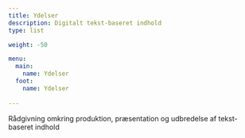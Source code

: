 ```yaml
---
title: Ydelser
description: Digitalt tekst-baseret indhold
type: list

weight: -50

menu:
  main:
    name: Ydelser
  foot:
    name: Ydelser
    
---
```



Rådgivning omkring produktion, præsentation og udbredelse af tekst-baseret indhold
